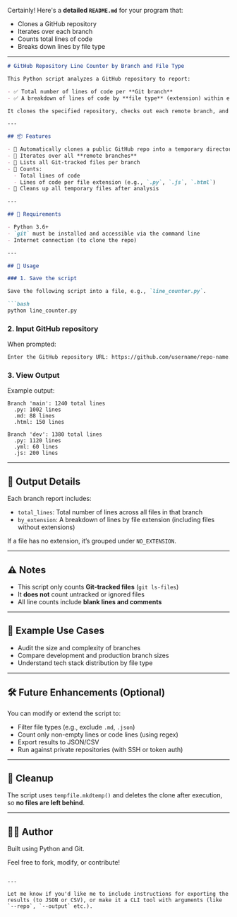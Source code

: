 Certainly! Here's a **detailed `README.md`** for your program that:

* Clones a GitHub repository
* Iterates over each branch
* Counts total lines of code
* Breaks down lines by file type

---

````markdown
# GitHub Repository Line Counter by Branch and File Type

This Python script analyzes a GitHub repository to report:

- ✅ Total number of lines of code per **Git branch**
- ✅ A breakdown of lines of code by **file type** (extension) within each branch

It clones the specified repository, checks out each remote branch, and counts all lines (including comments and blank lines) for all tracked files.

---

## 📦 Features

- 🧠 Automatically clones a public GitHub repo into a temporary directory
- 🔀 Iterates over all **remote branches**
- 📁 Lists all Git-tracked files per branch
- 🧮 Counts:
  - Total lines of code
  - Lines of code per file extension (e.g., `.py`, `.js`, `.html`)
- 🧹 Cleans up all temporary files after analysis

---

## 📌 Requirements

- Python 3.6+
- `git` must be installed and accessible via the command line
- Internet connection (to clone the repo)

---

## 🚀 Usage

### 1. Save the script

Save the following script into a file, e.g., `line_counter.py`.

```bash
python line_counter.py
````

### 2. Input GitHub repository

When prompted:

```bash
Enter the GitHub repository URL: https://github.com/username/repo-name.git
```

### 3. View Output

Example output:

```
Branch 'main': 1240 total lines
  .py: 1002 lines
  .md: 88 lines
  .html: 150 lines

Branch 'dev': 1380 total lines
  .py: 1120 lines
  .yml: 60 lines
  .js: 200 lines
```

---

## 📁 Output Details

Each branch report includes:

* `total_lines`: Total number of lines across all files in that branch
* `by_extension`: A breakdown of lines by file extension (including files without extensions)

If a file has no extension, it’s grouped under `NO_EXTENSION`.

---

## ⚠️ Notes

* This script only counts **Git-tracked files** (`git ls-files`)
* It **does not** count untracked or ignored files
* All line counts include **blank lines and comments**

---

## 🧪 Example Use Cases

* Audit the size and complexity of branches
* Compare development and production branch sizes
* Understand tech stack distribution by file type

---

## 🛠 Future Enhancements (Optional)

You can modify or extend the script to:

* Filter file types (e.g., exclude `.md`, `.json`)
* Count only non-empty lines or code lines (using regex)
* Export results to JSON/CSV
* Run against private repositories (with SSH or token auth)

---

## 🧹 Cleanup

The script uses `tempfile.mkdtemp()` and deletes the clone after execution, so **no files are left behind**.

---

## 👨‍💻 Author

Built using Python and Git.

Feel free to fork, modify, or contribute!

```

---

Let me know if you'd like me to include instructions for exporting the results (to JSON or CSV), or make it a CLI tool with arguments (like `--repo`, `--output` etc.).
```
